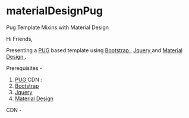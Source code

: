 # materialDesignPug
Pug Template Mixins with Material Design

Hi Friends,

Presenting a <a href= "https://pugjs.org/api/getting-started.html"> PUG</a> based template using <a href="http://getbootstrap.com/"> Bootstrap </a> , <a href="https://jquery.com/"> Jquery </a> and <a href="https://material.io/"> Material Design </a>.


Prerequisites  - 
  1. <a href= "https://pugjs.org/api/getting-started.html"> PUG </a>
    CDN : 
  2. <a href="http://getbootstrap.com/"> Bootstrap </a>
  3. <a href="https://jquery.com/"> Jquery </a>
  4. <a href="https://material.io/"> Material Design </a>

CDN -

